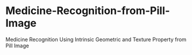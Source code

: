 # Medicine-Recognition-from-Pill-Image
Medicine Recognition Using Intrinsic Geometric and Texture Property from Pill Image

